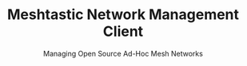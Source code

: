 ---
title: Meshtastic Network Management Client
subtitle: Managing Open Source Ad-Hoc Mesh Networks
description: How can we allow non-techincal users to rapidly deploy and manage complex mesh network topologies in a low bandwidth environment?

link: https://github.com/ajmcquilkin/meshtastic-network-management-client
icon: meshtastic
iconAlt: Meshtastic project logo

timeline: September 2022 - Present

languages: Rust, TypeScript

roles:
  - Project lead
  - Development lead
  - Rust, UI developer
  - UI, UX designer

team:
  - Uhuru Hashimoto - Firmware and Backend Developer
  - Barkin Cavdaroglu - Algorithms and ML Research
  - Sherry Liu - Frontend Developer
  - Sam Crombie - Frontend Developer

descriptionLong:
  - Communication is something that we all take for granted, but what do we do when our communication networks go dark? This is the problem that the Meshtatic project is trying to solve. The Meshtastic open-source project builds firmware for low-cost radio devices that, instead of passing messages to and from a central tower, pass messages between each other. This is known as mesh networking, and it is very powerful for rapidly deploying low-cost, high redundancy networks.
  - The Meshtastic firmware has been optimized for individual use, but we saw an opportunity to expand Meshtastic into higher-stakes use cases. Specifically, I led a team to give users high degrees of confidence in their networks through targeted network analytics and algorithmic analysis.
  - To accomplish these goals, we chose to build an open-source desktop application using the Rust Tauri framework with React TypeScript as our UI layer. To give users insights into the network, I propsed a novel network aggregation packet that would allow clients to collect information from remote nodes and incrementally build an image of the network state. I then led the team in building and deploying an algorithm runner which allows users to gain valuable information from the network, such as which network links are most important for the network and which are at risk of failure.
  - This project began as a senior capstone project, but I am personally continuing the project outside of Dartmouth. All code is available in the link above.
---